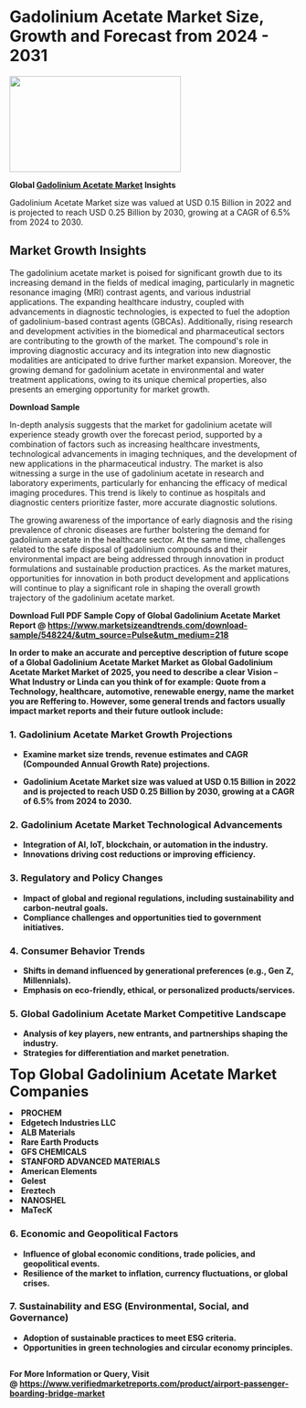 <H1>Gadolinium Acetate Market Size, Growth and Forecast from 2024 - 2031</H1><img class="aligncenter size-medium wp-image-584254" src="https://thirdeyenews.in/wp-content/uploads/2024/09/Global-Market-Research-300x168.jpeg" alt="" width="300" height="168" /><p><strong>Global&nbsp;<a href="https://www.marketsizeandtrends.com/download-sample/548224/&amp;utm_source=Pulse&amp;utm_medium=218">Gadolinium Acetate Market</a> Insights</strong></p><p>Gadolinium Acetate Market size was valued at USD 0.15 Billion in 2022 and is projected to reach USD 0.25 Billion by 2030, growing at a CAGR of 6.5% from 2024 to 2030.</p><p><h2>Market Growth Insights</h2> <p>The gadolinium acetate market is poised for significant growth due to its increasing demand in the fields of medical imaging, particularly in magnetic resonance imaging (MRI) contrast agents, and various industrial applications. The expanding healthcare industry, coupled with advancements in diagnostic technologies, is expected to fuel the adoption of gadolinium-based contrast agents (GBCAs). Additionally, rising research and development activities in the biomedical and pharmaceutical sectors are contributing to the growth of the market. The compound's role in improving diagnostic accuracy and its integration into new diagnostic modalities are anticipated to drive further market expansion. Moreover, the growing demand for gadolinium acetate in environmental and water treatment applications, owing to its unique chemical properties, also presents an emerging opportunity for market growth.</p> <p><strong>Download Sample</strong></p> <p>In-depth analysis suggests that the market for gadolinium acetate will experience steady growth over the forecast period, supported by a combination of factors such as increasing healthcare investments, technological advancements in imaging techniques, and the development of new applications in the pharmaceutical industry. The market is also witnessing a surge in the use of gadolinium acetate in research and laboratory experiments, particularly for enhancing the efficacy of medical imaging procedures. This trend is likely to continue as hospitals and diagnostic centers prioritize faster, more accurate diagnostic solutions.</p> <p>The growing awareness of the importance of early diagnosis and the rising prevalence of chronic diseases are further bolstering the demand for gadolinium acetate in the healthcare sector. At the same time, challenges related to the safe disposal of gadolinium compounds and their environmental impact are being addressed through innovation in product formulations and sustainable production practices. As the market matures, opportunities for innovation in both product development and applications will continue to play a significant role in shaping the overall growth trajectory of the gadolinium acetate market.</p> <p><strong></p><p><span class=""><strong>Download Full PDF Sample Copy of Global Gadolinium Acetate Market Report</strong> @ <a href="https://www.marketsizeandtrends.com/download-sample/548224/&amp;utm_source=Pulse&amp;utm_medium=218" target="_blank">https://www.marketsizeandtrends.com/download-sample/548224/&amp;utm_source=Pulse&amp;utm_medium=218</a></span></p><p>In order to make an accurate and perceptive description of future scope of a Global&nbsp;Gadolinium Acetate Market Market as Global&nbsp;Gadolinium Acetate Market Market of 2025, you need to describe a clear Vision &ndash; What Industry or Linda can you think of for example: Quote from a Technology, healthcare, automotive, renewable energy, name the market you are Reffering to. However, some general trends and factors usually impact market reports and their future outlook include:</p><h3>1.&nbsp;<strong>Gadolinium Acetate Market Growth Projections</strong></h3><ul><li>Examine market size trends, revenue estimates and CAGR (Compounded Annual Growth Rate) projections.</li><li><p>Gadolinium Acetate Market size was valued at USD 0.15 Billion in 2022 and is projected to reach USD 0.25 Billion by 2030, growing at a CAGR of 6.5% from 2024 to 2030.</p></li></ul><h3>2.&nbsp;<strong>Gadolinium Acetate Market Technological Advancements</strong></h3><ul><li>Integration of AI, IoT, blockchain, or automation in the industry.</li><li>Innovations driving cost reductions or improving efficiency.</li></ul><h3>3.&nbsp;<strong>Regulatory and Policy Changes</strong></h3><ul><li>Impact of global and regional regulations, including sustainability and carbon-neutral goals.</li><li>Compliance challenges and opportunities tied to government initiatives.</li></ul><h3>4.&nbsp;<strong>Consumer Behavior Trends</strong></h3><ul><li>Shifts in demand influenced by generational preferences (e.g., Gen Z, Millennials).</li><li>Emphasis on eco-friendly, ethical, or personalized products/services.</li></ul><h3>5.&nbsp;<strong>Global Gadolinium Acetate Market Competitive Landscape</strong></h3><ul><li>Analysis of key players, new entrants, and partnerships shaping the industry.</li><li>Strategies for differentiation and market penetration.</li></ul><p data-pm-slice="1 1 []"><span style="color: inherit; font-family: inherit; font-size: 25px;">Top Global Gadolinium Acetate Market Companies</span></p><div class="" data-test-id=""><p><li>PROCHEM</li><li> Edgetech Industries LLC</li><li> ALB Materials</li><li> Rare Earth Products</li><li> GFS CHEMICALS</li><li> STANFORD ADVANCED MATERIALS</li><li> American Elements</li><li> Gelest</li><li> Ereztech</li><li> NANOSHEL</li><li> MaTecK</li></p></div><h3>6.&nbsp;<strong>Economic and Geopolitical Factors</strong></h3><ul><li>Influence of global economic conditions, trade policies, and geopolitical events.</li><li>Resilience of the market to inflation, currency fluctuations, or global crises.</li></ul><h3>7.&nbsp;<strong>Sustainability and ESG (Environmental, Social, and Governance)</strong></h3><ul><li>Adoption of sustainable practices to meet ESG criteria.</li><li>Opportunities in green technologies and circular economy principles.</li></ul><h2><strong style="font-size: 14px;">For More Information or Query, Visit @&nbsp;</strong><a style="background-color: #ffffff; font-size: 14px;" href="https://www.marketsizeandtrends.com/report/gadolinium-acetate-market/" target="_blank">https://www.verifiedmarketreports.com/product/airport-passenger-boarding-bridge-market</a></h2>
